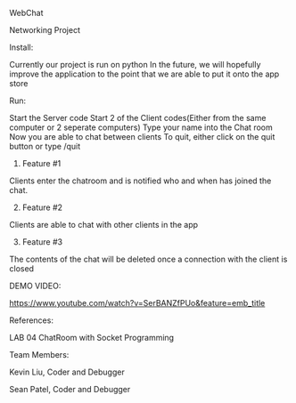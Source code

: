 WebChat

Networking Project

Install:

Currently our project is run on python
In the future, we will hopefully improve the application to the point that we are able to put it onto the app store

Run:

Start the Server code
Start 2 of the Client codes(Either from the same computer or 2 seperate computers)
Type your name into the Chat room
Now you are able to chat between clients
To quit, either click on the quit button or type /quit


1. Feature #1

Clients enter the chatroom and is notified who and when has joined the chat.

2. Feature #2

Clients are able to chat with other clients in the app

3. Feature #3 

The contents of the chat will be deleted once a connection with the client is closed

DEMO VIDEO:

https://www.youtube.com/watch?v=SerBANZfPUo&feature=emb_title

References:

LAB 04 ChatRoom with Socket Programming

Team Members:

Kevin Liu, Coder and Debugger

Sean Patel, Coder and Debugger
